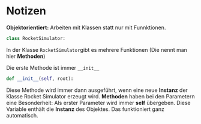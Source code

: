 # Notizen

**Objektorientiert:** Arbeiten mit Klassen statt nur mit Funnktionen.

```python
class RocketSimulator:
```
  In der Klasse ```RocketSimulator```gibt es mehrere Funktionen (Die nennt man hier **Methoden**)

Die erste Methode ist immer ```__init__```
```python
def __init__(self, root):
```
Diese Methode wird immer dann ausgeführt, wenn eine neue **Instanz** der Klasse Rocket Simulator erzeugt wird. **Methoden** haben bei den Parametern eine Besonderheit: Als erster Parameter wird immer **self** übergeben. Diese Variable enthält die **Instanz** des Objektes. Das funktioniert ganz automatisch.
  

  
  
